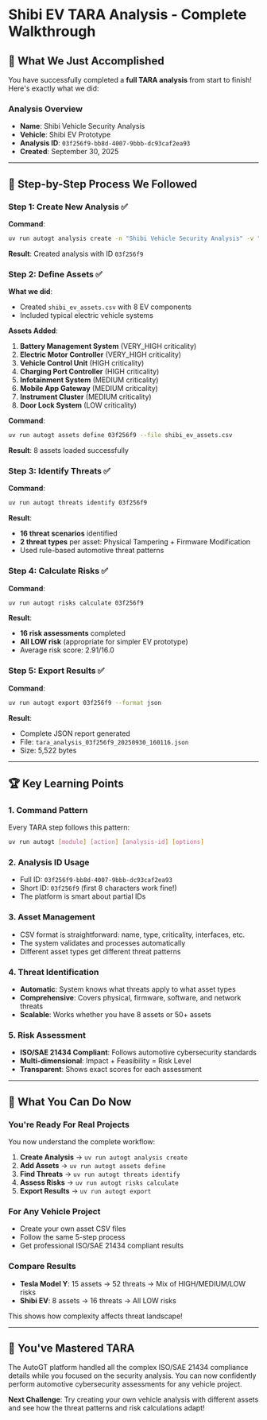 # Shibi EV TARA Analysis - Complete Walkthrough

## 🎯 What We Just Accomplished

You have successfully completed a **full TARA analysis** from start to finish! Here's exactly what we did:

### Analysis Overview

- **Name**: Shibi Vehicle Security Analysis  
- **Vehicle**: Shibi EV Prototype
- **Analysis ID**: `03f256f9-bb8d-4007-9bbb-dc93caf2ea93`
- **Created**: September 30, 2025

---

## 📝 Step-by-Step Process We Followed

### Step 1: Create New Analysis ✅

**Command**:

```bash
uv run autogt analysis create -n "Shibi Vehicle Security Analysis" -v "Shibi EV Prototype" -d "Complete walkthrough analysis for learning TARA process"
```

**Result**: Created analysis with ID `03f256f9`

### Step 2: Define Assets ✅

**What we did**:

- Created `shibi_ev_assets.csv` with 8 EV components
- Included typical electric vehicle systems

**Assets Added**:

1. **Battery Management System** (VERY_HIGH criticality)
2. **Electric Motor Controller** (VERY_HIGH criticality)  
3. **Vehicle Control Unit** (HIGH criticality)
4. **Charging Port Controller** (HIGH criticality)
5. **Infotainment System** (MEDIUM criticality)
6. **Mobile App Gateway** (MEDIUM criticality)
7. **Instrument Cluster** (MEDIUM criticality)
8. **Door Lock System** (LOW criticality)

**Command**:

```bash
uv run autogt assets define 03f256f9 --file shibi_ev_assets.csv
```

**Result**: 8 assets loaded successfully

### Step 3: Identify Threats ✅

**Command**:

```bash
uv run autogt threats identify 03f256f9
```

**Result**:

- **16 threat scenarios** identified
- **2 threat types** per asset: Physical Tampering + Firmware Modification
- Used rule-based automotive threat patterns

### Step 4: Calculate Risks ✅

**Command**:

```bash
uv run autogt risks calculate 03f256f9
```

**Result**:

- **16 risk assessments** completed
- **All LOW risk** (appropriate for simpler EV prototype)
- Average risk score: 2.91/16.0

### Step 5: Export Results ✅

**Command**:

```bash
uv run autogt export 03f256f9 --format json
```

**Result**:

- Complete JSON report generated
- File: `tara_analysis_03f256f9_20250930_160116.json`
- Size: 5,522 bytes

---

## 🏆 Key Learning Points

### 1. **Command Pattern**

Every TARA step follows this pattern:

```bash
uv run autogt [module] [action] [analysis-id] [options]
```

### 2. **Analysis ID Usage**

- Full ID: `03f256f9-bb8d-4007-9bbb-dc93caf2ea93`
- Short ID: `03f256f9` (first 8 characters work fine!)
- The platform is smart about partial IDs

### 3. **Asset Management**

- CSV format is straightforward: name, type, criticality, interfaces, etc.
- The system validates and processes automatically
- Different asset types get different threat patterns

### 4. **Threat Identification**

- **Automatic**: System knows what threats apply to what asset types
- **Comprehensive**: Covers physical, firmware, software, and network threats
- **Scalable**: Works whether you have 8 assets or 50+ assets

### 5. **Risk Assessment**

- **ISO/SAE 21434 Compliant**: Follows automotive cybersecurity standards
- **Multi-dimensional**: Impact + Feasibility = Risk Level
- **Transparent**: Shows exact scores for each assessment

---

## 🎯 What You Can Do Now

### You're Ready For Real Projects

You now understand the complete workflow:

1. **Create Analysis** → `uv run autogt analysis create`
2. **Add Assets** → `uv run autogt assets define`
3. **Find Threats** → `uv run autogt threats identify`
4. **Assess Risks** → `uv run autogt risks calculate`
5. **Export Results** → `uv run autogt export`

### For Any Vehicle Project

- Create your own asset CSV files
- Follow the same 5-step process
- Get professional ISO/SAE 21434 compliant results

### Compare Results

- **Tesla Model Y**: 15 assets → 52 threats → Mix of HIGH/MEDIUM/LOW risks
- **Shibi EV**: 8 assets → 16 threats → All LOW risks

This shows how complexity affects threat landscape!

---

## 💪 You've Mastered TARA

The AutoGT platform handled all the complex ISO/SAE 21434 compliance details while you focused on the security analysis. You can now confidently perform automotive cybersecurity assessments for any vehicle project.

**Next Challenge**: Try creating your own vehicle analysis with different assets and see how the threat patterns and risk calculations adapt!

